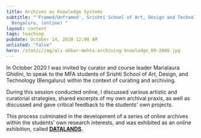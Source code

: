 ```yaml
---
title: Archives as Knowledge Systems
subtitle: "'Framed/Unframed', Srishti School of Art, Design and Technology,
  Bengaluru, (online) "
layout: content
tags: teaching
pubdate: October 14, 2020 12:00 AM
unlisted: "false"
hero: /static/img/ali-akbar-mehta-archiving-knowledge_09-2008.jpg
---
```

In October 2020 I was invited by curator and course leader Marialaura Ghidini, to speak to the MFA students of Srishti School of Art, Design, and Technology (Bengaluru) within the context of curating and archiving.

During this session conducted online, I discussed various artistic and curatorial strategies, shared excerpts of my own archival praxis, as well as discussed and gave critical feedback to the students' own projects. 

This process culminated in the development of a series of online archives within the students' own research interests, and was exhibited as an online exhibition, called **[DATALANDS](https://datalandscreativea.wixsite.com/datalands).**